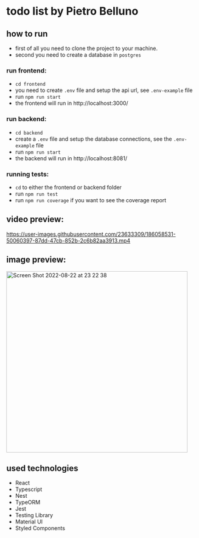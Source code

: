 # todo list by Pietro Belluno

## how to run 
  - first of all you need to clone the project to your machine.
  - second you need to create a database in `postgres`
  

### run frontend:
  - `cd frontend`
  - you need to create `.env` file and setup the api url, see `.env-example` file
  - run `npm run start`
  - the frontend will run in http://localhost:3000/

### run backend:
  - `cd backend`
  - create a `.env` file and setup the database connections, see the `.env-example` file
  - run `npm run start`
  - the backend will run in http://localhost:8081/

### running tests:
  - `cd` to either the frontend or backend folder
  - run `npm run test`
  - run `npm run coverage` if you want to see the coverage report



## video preview:
https://user-images.githubusercontent.com/23633309/186058531-50060397-87dd-47cb-852b-2c6b82aa3913.mp4


## image preview:
<img width="476" alt="Screen Shot 2022-08-22 at 23 22 38" src="https://user-images.githubusercontent.com/23633309/186055516-80f67937-994d-4a7b-8844-9bd8892813e2.png">

## used technologies
  - React
  - Typescript
  - Nest
  - TypeORM
  - Jest
  - Testing Library
  - Material UI
  - Styled Components
